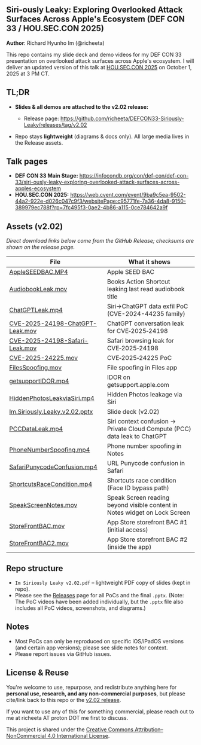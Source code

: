 ## Siri-ously Leaky: Exploring Overlooked Attack Surfaces Across Apple's Ecosystem (DEF CON 33 / HOU.SEC.CON 2025)
**Author**: Richard Hyunho Im (@richeeta)

This repo contains my slide deck and demo videos for my DEF CON 33 presentation on overlooked attack surfaces across Apple's ecosystem. I will deliver an updated version of this talk at [HOU.SEC.CON 2025](https://web.cvent.com/event/9ba9c5ea-9502-44a2-922e-d026c047c9f3/websitePage:c95771fe-7a36-4da8-9150-389979ec788f?rp=7fc495f3-0ae2-4b86-a115-0ce784642a9f) on October 1, 2025 at 3 PM CT.

## TL;DR

- **Slides & all demos are attached to the v2.02 release:**
  
  - Release page: https://github.com/richeeta/DEFCON33-Siriously-Leaky/releases/tag/v2.02

- Repo stays **lightweight** (diagrams & docs only). All large media lives in the Release assets.
  
  

## Talk pages

- **DEF CON 33 Main Stage:** https://infocondb.org/con/def-con/def-con-33/siri-ously-leaky-exploring-overlooked-attack-surfaces-across-apples-ecosystem
- **HOU.SEC.CON 2025:** https://web.cvent.com/event/9ba9c5ea-9502-44a2-922e-d026c047c9f3/websitePage:c95771fe-7a36-4da8-9150-389979ec788f?rp=7fc495f3-0ae2-4b86-a115-0ce784642a9f
  

## Assets (v2.02)

_Direct download links below come from the GitHub Release; checksums are shown on the release page._



| File                                                                                                                                            | What it shows                                                              |
| ----------------------------------------------------------------------------------------------------------------------------------------------- | -------------------------------------------------------------------------- |
| [AppleSEEDBAC.MP4](https://github.com/richeeta/DEFCON33-Siriously-Leaky/releases/download/v2.02/AppleSEEDBAC.MP4)                               | Apple SEED BAC                                                             |
| [AudiobookLeak.mov](https://github.com/richeeta/DEFCON33-Siriously-Leaky/releases/download/v2.02/AudiobookLeak.mov)                             | Books Action Shortcut leaking last read audiobook title                    |
| [ChatGPTLeak.mp4](https://github.com/richeeta/DEFCON33-Siriously-Leaky/releases/download/v2.02/ChatGPTLeak.mp4)                                 | Siri→ChatGPT data exfil PoC (CVE-2024-44235 family)                        |
| [CVE-2025-24198-ChatGPT-Leak.mov](https://github.com/richeeta/DEFCON33-Siriously-Leaky/releases/download/v2.02/CVE-2025-24198-ChatGPT-Leak.mov) | ChatGPT conversation leak for CVE‑2025‑24198                               |
| [CVE-2025-24198-Safari-Leak.mov](https://github.com/richeeta/DEFCON33-Siriously-Leaky/releases/download/v2.02/CVE-2025-24198-Safari-Leak.mov)   | Safari browsing leak for CVE‑2025‑24198                                    |
| [CVE-2025-24225.mov](https://github.com/richeeta/DEFCON33-Siriously-Leaky/releases/download/v2.02/CVE-2025-24225.mov)                           | CVE‑2025‑24225 PoC                                                         |
| [FilesSpoofing.mov](https://github.com/richeeta/DEFCON33-Siriously-Leaky/releases/download/v2.02/FilesSpoofing.mov)                             | File spoofing in Files app                                                 |
| [getsupportIDOR.mp4](https://github.com/richeeta/DEFCON33-Siriously-Leaky/releases/download/v2.02/getsupportIDOR.mp4)                           | IDOR on getsupport.apple.com                                               |
| [HiddenPhotosLeakviaSiri.mp4](https://github.com/richeeta/DEFCON33-Siriously-Leaky/releases/download/v2.02/HiddenPhotosLeakviaSiri.mp4)         | Hidden Photos leakage via Siri                                             |
| [Im.Siriously.Leaky.v2.02.pptx](https://github.com/richeeta/DEFCON33-Siriously-Leaky/releases/download/v2.02/Im.Siriously.Leaky.v2.02.pptx)     | Slide deck (v2.02)                                                         |
| [PCCDataLeak.mp4](https://github.com/richeeta/DEFCON33-Siriously-Leaky/releases/download/v2.02/PCCDataLeak.mp4)                                 | Siri context confusion → Private Cloud Compute (PCC) data leak to ChatGPT  |
| [PhoneNumberSpoofing.mp4](https://github.com/richeeta/DEFCON33-Siriously-Leaky/releases/download/v2.02/PhoneNumberSpoofing.mp4)                 | Phone number spoofing in Notes                                             |
| [SafariPunycodeConfusion.mp4](https://github.com/richeeta/DEFCON33-Siriously-Leaky/releases/download/v2.02/SafariPunycodeConfusion.mp4)         | URL Punycode confusion in Safari                                           |
| [ShortcutsRaceCondition.mp4](https://github.com/richeeta/DEFCON33-Siriously-Leaky/releases/download/v2.02/ShortcutsRaceCondition.mp4)           | Shortcuts race condition (Face ID bypass path)                             |
| [SpeakScreenNotes.mov](https://github.com/richeeta/DEFCON33-Siriously-Leaky/releases/download/v2.02/SpeakScreenNotes.mov)                       | Speak Screen reading beyond visible content in Notes widget on Lock Screen |
| [StoreFrontBAC.mov](https://github.com/richeeta/DEFCON33-Siriously-Leaky/releases/download/v2.02/StoreFrontBAC.mov)                             | App Store storefront BAC #1 (initial access)                               |
| [StoreFrontBAC2.mov](https://github.com/richeeta/DEFCON33-Siriously-Leaky/releases/download/v2.02/StoreFrontBAC2.mov)                           | App Store storefront BAC #2 (inside the app)                               |

## Repo structure

- `Im Siriously Leaky v2.02.pdf` – lightweight PDF copy of slides (kept in repo).
- Please see the [Releases](https://github.com/richeeta/DEFCON33-Siriously-Leaky/releases/tag/v2.02) page for all PoCs and the final `.pptx`. (Note: The PoC videos have been added individually, but the `.pptx` file also includes all PoC videos, screenshots, and diagrams.)
 
## Notes

- Most PoCs can only be reproduced on specific iOS/iPadOS versions (and certain app versions); please see slide notes for context.
- Please report issues via GitHub issues.


## License & Reuse

You're welcome to use, repurpose, and redistribute anything here for **personal use, research, and any non-commercial purposes**, but please cite/link back to this repo or the [v2.02 release](/richeeta/DEFCON33-Siriously-Leaky/releases/tag/v2.02).

If you want to use any of this for something commercial, please reach out to me at richeeta AT proton DOT me first to discuss.

This project is shared under the [Creative Commons Attribution–NonCommercial 4.0 International License](https://creativecommons.org/licenses/by-nc/4.0/).


